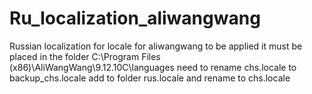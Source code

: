 # Ru_localization_aliwangwang
Russian localization for locale for aliwangwang
to be applied it must be placed in the folder
C:\Program Files (x86)\AliWangWang\9.12.10C\languages
need to rename chs.locale to backup_chs.locale
add to folder rus.locale and rename to chs.locale